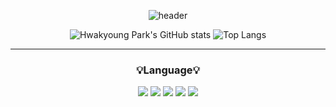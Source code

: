 

<div align="center">
  
  ![header](https://capsule-render.vercel.app/api?type=transparent&height=200&section=header&text=Noah's_World✨&fontSize=90&&fontColor=FF6699)

  </div>        
    
<div align="center">
  
![Hwakyoung Park's GitHub stats](https://github-readme-stats.vercel.app/api?username=fire-irror&show_icons=true&theme=dracula)
![Top Langs](https://github-readme-stats.vercel.app/api/top-langs/?username=fire-irror&layout=compact&theme=dracula)   <br>

  -------
  ### 💡Language💡 <br>
<img src="https://img.shields.io/badge/Java-007396?style=flat&logo=java&logoColor=white"/>
<img src="https://img.shields.io/badge/C-1572B6?style=flat&logo=C&logoColor=#A8B9CC"/>
<img src="https://img.shields.io/badge/C++-00599C?style=flat&logo=C&logoColor=white"/>
<img src="https://img.shields.io/badge/React-61DAFB?style=flat&logo=React&logoColor=white"/>
<img src="https://img.shields.io/badge/JavaScript-F7DF1E?style=flat&logo=JavaScript&logoColor=white"/>

  </div>
<!--[
](https://www.instagram.com/)
**fire-irror/fire-irror** is a ✨ _special_ ✨ repository because its `README.md` (this file) appears on your GitHub profile.

Here are some ideas to get you started:

- 🔭 I’m currently working on ...
- 
- 👯 I’m looking to collaborate on ...
- 🤔 I’m looking for help with ...
- 💬 Ask me about ...
- 📫 How to reach me: ...
- 😄 Pronouns: ...
- ⚡ Fun fact: ...
-->

